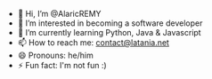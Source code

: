 - 👋 Hi, I’m @AlaricREMY
- 👀 I’m interested in becoming a software developer
- 🌱 I’m currently learning Python, Java & Javascript
- 📫 How to reach me: contact@latania.net
- 😄 Pronouns: he/him
- ⚡ Fun fact: I'm not fun :)

<!---
AlaricREMY/AlaricREMY is a ✨ special ✨ repository because its `README.md` (this file) appears on your GitHub profile.
You can click the Preview link to take a look at your changes.
--->
